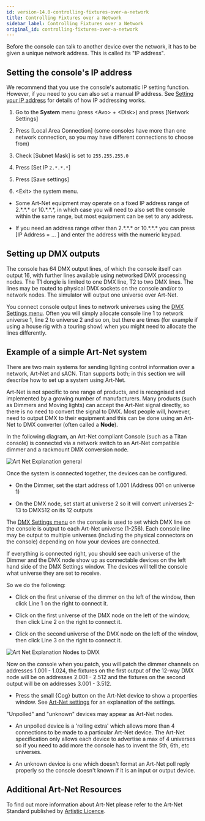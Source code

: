 ```yaml
---
id: version-14.0-controlling-fixtures-over-a-network
title: Controlling Fixtures over a Network
sidebar_label: Controlling Fixtures over a Network
original_id: controlling-fixtures-over-a-network
---
```


Before the console can talk to another device over the network, it has
to be given a unique network address. This is called its "IP address".

Setting the console's IP address
--------------------------------

We recommend that you use the console's automatic IP setting function.
However, if you need to you can also set a manual IP address. See [Setting your IP address](a-quick-guide-to-ip-addressing.md#setting-your-ip-address) for
details of how IP addressing works.

1. Go to the **System** menu (press \<Avo\> + \<Disk\>) and press \[Network Settings\]

2. Press \[Local Area Connection\] (some consoles have more than
	one network connection, so you may have different connections to
	choose from)

3. Check \[Subnet Mask\] is set to `255.255.255.0`

4. Press \[Set IP `2.*.*.*`\]

5. Press \[Save settings\]

6. \<Exit\> the system menu.

-   Some Art-Net equipment may operate on a fixed IP address range of
	2.\*.\*.\* or 10.\*.\*.\*, in which case you will need to also
	set the console within the same range, but most equipment can be set
	to any address.

-   If you need an address range other than 2.\*.\*.\* or 10.\*.\*.\*
	you can press \[IP Address = ... \] and enter the address with the numeric keypad.

Setting up DMX outputs
----------------------

The console has 64 DMX output lines, of which the console itself can
output 16, with further lines available using networked DMX processing
nodes. The T1 dongle is limited to one DMX line, T2 to two DMX lines. The
lines may be routed to physical DMX sockets on the console and/or to network nodes.
The simulator will output one universe over Art-Net.

You connect console output lines to network universes using the
[DMX Settings menu](../system-settings/dmx-output-mapping.md#configuring-dmx-outputs).
Often you will simply allocate console line 1 to network universe 1, line 2 to
universe 2 and so on, but there are times (for example if using a house rig
with a touring show) when you might need to allocate the lines differently.


Example of a simple Art-Net system
-----------------------

There are two main systems for sending lighting control
information over a network, Art-Net and sACN. Titan supports both; in this
section we will describe how to set up a system using Art-Net.

Art-Net is not specific to one range of products, and is recognised and
implemented by a growing number of manufacturers. Many products (such as
Dimmers and Moving lights) can accept the Art-Net signal directly, so
there is no need to convert the signal to DMX. Most people will,
however, need to output DMX to their equipment and this can be done
using an Art-Net to DMX converter (often called a **Node**).

In the following diagram, an Art-Net compliant Console (such as a Titan
console) is connected via a network switch to an Art-Net compatible dimmer
and a rackmount DMX conversion node.

![Art Net Explanation
general](/docs/images/Art-Net-Explanation-General.png)

Once the system is connected together, the devices
can be configured.

-   On the Dimmer, set the start address of 1.001 (Address 001 on universe 1)

-   On the DMX node, set start at universe 2 so it will convert universes 2-13 to DMX512 on its 12 outputs


The [DMX Settings menu](../system-settings/dmx-output-mapping.md#configuring-dmx-outputs)
on the console is used to set which DMX line
on the console is output to each Art-Net universe (1-256). Each console
line may be output to multiple universes (including the physical connectors on the
console) depending on how your devices are connected.

If everything is connected right, you should see each universe of the Dimmer
and the DMX node show up as connectable devices on the left hand side of the
DMX Settings window. The devices will tell the console what universe they are
set to receive.

So we do the following:

-   Click on the first universe of the dimmer on the left of the window,
	then click Line 1 on the right to connect it.

-   Click on the first universe of the DMX node on the left of the window,
	then click Line 2 on the right to connect it.

-   Click on the second universe of the DMX node on the left of the window,
	then click Line 3 on the right to connect it.

![Art Net Explanation Nodes to
DMX](/docs/images/Art-Net-Explanation-Nodes-to-DMX.png)

Now on the console when you patch, you will patch the dimmer channels on addresses 1.001 - 1.024, the
fixtures on the first output of the 12-way DMX node will be on addresses 2.001 - 2.512 and
the fixtures on the second output will be on addresses 3.001 - 3.512.

- Press the small \{Cog\} button on the Art-Net device to show a properties window.
	See [Art-Net settings](../system-settings/dmx-output-mapping.md#art-net-properties)
	for an explanation of the settings.

\"Unpolled\" and \"unknown\" devices may appear as Art-Net nodes.

-   An unpolled device is a \'rolling extra\' which allows more than 4
    connections to be made to a particular Art-Net device. The Art-Net
    specification only allows each device to advertise a max of 4
    universes so if you need to add more the console has to invent the
    5th, 6th, etc universes.

-   An unknown device is one which doesn't format an Art-Net poll reply
    properly so the console doesn't known if it is an input or output
    device.

Additional Art-Net Resources
----------------------------

To find out more information about Art-Net please refer to the Art-Net
Standard published by [Artistic
Licence](http://www.artisticlicence.com).
